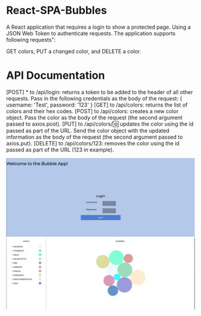 # React-SPA-Bubbles

A React application that requires a login to show a protected page. Using a JSON Web Token to authenticate requests. The application supports following requests":

GET colors, PUT a changed color, and DELETE a color. 

# API Documentation
[POST] * to /api/login: returns a token to be added to the header of all other requests. Pass in the following credentials as the body of the request: { username: 'Test', password: '123' }
[GET] to /api/colors: returns the list of colors and their hex codes.
[POST] to /api/colors: creates a new color object. Pass the color as the body of the request (the second argument passed to axios.post).
[PUT] to /api/colors/:id: updates the color using the id passed as part of the URL. Send the color object with the updated information as the body of the request (the second argument passed to axios.put).
[DELETE] to /api/colors/123: removes the color using the id passed as part of the URL (123 in example).

![img](1.png)
![img](2.png)
